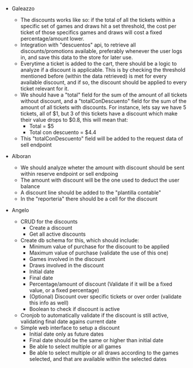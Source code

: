 - Galeazzo
    - The discounts works like so: if the total of all the tickets within a specific set of games and draws hit a set threshold, the cost per ticket of those specifics games and draws will cost a fixed percentage/amount lower. 
    - Integration with "descuentos" api, to retrieve all discounts/promotions available, preferably whenever the user logs in, and save this data to the store for later use.
    - Everytime a ticket is added to the cart, there should be a logic to analyze if a discount is applicable. This is by checking the threshold mentioned before (within the data retrieved) is met for every available discount, and if so, the discount should be applied to every ticket relevant for it.
    - We should have a "total" field for the sum of the amount of all tickets without discount, and a "totalConDescuento" field for the sum of the amount of all tickets with discounts. For instance, lets say we have 5 tickets, all of $1, but 3 of this tickets have a discount which make their value drops to $0.8, this will mean that:
        - Total = $5
        - Total con descuento = $4.4
    - This "totalConDescuento" field will be added to the request data of sell endpoint


- Alboran

    - We should analyze wheter the amount with discount should be sent within reserve endpoint or sell endpoing
    - The amount with discount will be the one used to deduct the user balance
    - A discount line should be added to the "plantilla contable"
    - In the "reporteria" there should be a cell for the discount

- Angelo

    - CRUD for the discounts
        - Create a discount
        - Get all active discounts
    - Create db schema for this, which should include:
        - Minimum value of purchase for the discount to be applied
        - Maximum value of purchase (validate the use of this one)
        - Games involved in the discount
        - Draws involved in the discount
        - Initial date
        - Final date
        - Percentage/amount of discount (Validate if it will be a fixed value, or a fixed percentage)
        - (Optional) Discount over specific tickets or over order (validate this info as well)
        - Boolean to check if discount is active
    - Cronjob to automatically validate if the discount is still active, validating final date agains current date
    - Simple web interface to setup a discount
        - Initial date only as future dates
        - Final date should be the same or higher than initial date
        - Be able to select multiple or all games
        - Be able to select multiple or all draws according to the games selected, and that are available within the selected dates
